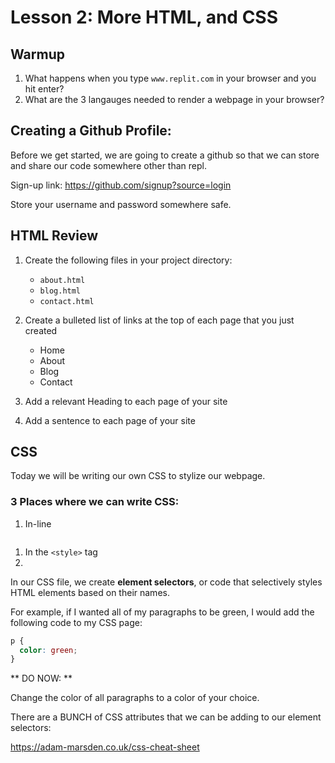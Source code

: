 # Lesson 2: More HTML, and CSS 

## Warmup 

1. What happens when you type `www.replit.com` in your browser and you hit enter?
1. What are the 3 langauges needed to render a webpage in your browser? 

## Creating a Github Profile: 

Before we get started, we are going to create a github so that we can store and share our code somewhere other than repl. 

Sign-up link: https://github.com/signup?source=login

Store your username and password somewhere safe.

## HTML Review 

1. Create the following files in your project directory: 
    * `about.html` 
    * `blog.html`   
    * `contact.html`

1. Create a bulleted list of links at the top of each page that you just created
    * Home 
    * About 
    * Blog 
    * Contact 

1. Add a relevant Heading to each page of your site 

1. Add a sentence to each page of your site


## CSS 

Today we will be writing our own CSS to stylize our webpage. 

### 3 Places where we can write CSS:

1. In-line 

```html 

```

1. In the `<style>` tag 
1. 







In our CSS file, we create **element selectors**, or code that selectively styles HTML elements based on their names. 

For example, if I wanted all of my paragraphs to be green, I would add the following code to my CSS page: 

```css
p {
  color: green;
}

```

** DO NOW: ** 

Change the color of all paragraphs to a color of your choice. 

There are a BUNCH of CSS attributes that we can be adding to our element selectors: 

https://adam-marsden.co.uk/css-cheat-sheet 


